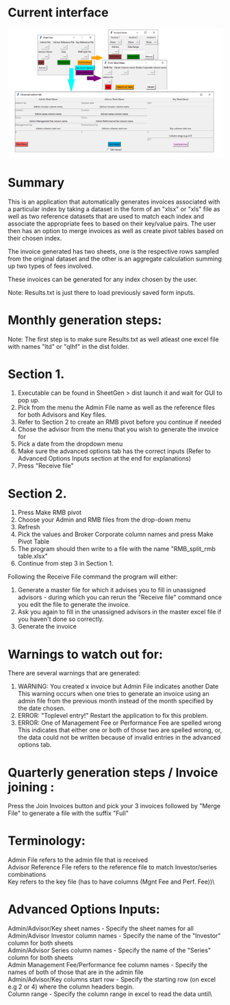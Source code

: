 # Current interface
![Image of interface 2019/09/08](https://github.com/WorstLuck/PolarStar/blob/master/Current%20Interface.png)

# Summary
This is an application that automatically generates invoices associated with a particular index by taking a dataset in the form of an "xlsx" or "xls" file as well as two reference datasets that are used to match each index and associate the appropriate fees to based on their key/value pairs. The user then has an option to merge invoices as well as create pivot tables based on their chosen index. 

The invoice generated has two sheets, one is the respective rows sampled from the original dataset and the other is an aggregate calculation summing up two types of fees involved.

These invoices can be generated for any index chosen by the user. 

Note: Results.txt is just there to load previously saved form inputs.

# Monthly generation steps:
Note: The first step is to make sure Results.txt as well atleast one excel file with names "ltd" or "qlhf" in the dist folder.

# Section 1.
1) Executable can be found in SheetGen > dist launch it and wait for GUI to pop up.
2) Pick from the menu the Admin File name as well as the reference files for both Advisors and Key files.
3) Refer to Section 2 to create an RMB pivot before you continue if needed
4) Chose the advisor from the menu that you wish to generate the invoice for
5) Pick a date from the dropdown menu 
6) Make sure the advanced options tab has the correct inputs (Refer to Advanced Options Inputs section at the end for explanations)
6) Press "Receive file"

# Section 2.
1) Press Make RMB pivot
2) Choose your Admin and RMB files from the drop-down menu
3) Refresh 
4) Pick the values and Broker Corporate column names and press Make Pivot Table
5) The program should then write to a file with the name "RMB_split_rmb table.xlsx"
6) Continue from step 3 in Section 1.

Following the Receive File command the program will either:
1) Generate a master file for which it advises you to fill in unassigned advisors - during which you can rerun the "Receive file" command once you edit the file to generate the invoice.
2) Ask you again to fill in the unassigned advisors in the master excel file if you haven't done so correctly.
3) Generate the invoice

# Warnings to watch out for:
There are several warnings that are generated:
1) WARNING: You created x invoice but Admin File indicates another Date\
This warning occurs when one tries to generate an invoice using an admin file from the previous month instead of the month specified by the date chosen.
2) ERROR: "Toplevel entry!" Restart the application to fix this problem.
2) ERROR: One of Management Fee or Performance Fee are spelled wrong\
This indicates that either one or both of those two are spelled wrong, or, the data could not be written because of invalid entries in the advanced options tab.

# Quarterly generation steps / Invoice joining :
Press the Join Invoices button and pick your 3 invoices followed by "Merge File" to generate a file with the suffix "Full"

# Terminology:
Admin File refers to the admin file that is received\
Advisor Reference File refers to the reference file to match Investor/series combinations\
Key refers to the key file (has to have columns (Mgnt Fee and Perf. Fee))\

# Advanced Options Inputs:
Admin/Advisor/Key sheet names - Specify the sheet names for all \
Admin/Advisor Investor column names - Specify the name of the "Investor" column for both sheets\
Admin/Advisor Series column names - Specify the name of the "Series" column for both sheets\
Admin Management Fee/Performance fee column names - Specify the names of both of those that are in the admin file\
Admin/Advisor/Key columns start row - Specify the starting row (on excel e.g 2 or 4) where the column headers begin.\
Column range - Specify the column range in excel to read the data until\
